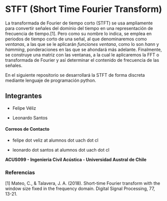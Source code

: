 # STFT (Short Time Fourier Transform)

La transformada de Fourier de tiempo corto (STFT) se usa ampliamente para convertir señales del dominio del tiempo en una representación de frecuencia de tiempo.[1]. Pero como su nombre lo indica, se emplea en periodos de tiempo corto de una señal, al que denominaremos como *ventanas*, a las que se le aplicarán *funciones ventana*, como lo son *hann* y *hamming*, ponderaciones en las que se ahondará más adelante. Finalmente, se construye una matriz con las ventanas, a la cual le aplicaremos la FFT o transformada de Fourier y así determinar el contenido de frecuencia de las señales. 

En el siguiente repositorio se desarrollará la STFT de forma discreta mediante lenguaje de programación python.

## Integrantes

- Felipe Véliz 

- Leonardo Santos 

#### Correos de Contacto

- felipe dot veliz at alumnos dot uach dot cl

- leonardo dot santos at alumnos dot uach dot cl


**ACUS099 - Ingenieria Civil Acústica - Universidad Austral de Chile**

### Referencias
[1] Mateo, C., & Talavera, J. A. (2018). Short-time Fourier transform with the window size fixed in the frequency domain. Digital Signal Processing, 77, 13-21.
